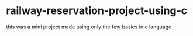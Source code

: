 # railway-reservation-project-using-c
this was a mini project made using only the few basics in c language 

